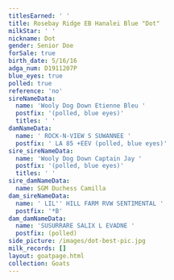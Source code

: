 ```yaml
---
titlesEarned: ' '
title: Rosebay Ridge EB Hanalei Blue "Dot"
milkStar: ' '
nickname: Dot
gender: Senior Doe
forSale: true
birth_date: 5/16/16
adga_num: D1911207P
blue_eyes: true
polled: true
reference: 'no'
sireNameData:
  name: 'Wooly Dog Down Etienne Bleu '
  postfix: '(polled, blue eyes)'
  titles: ' '
damNameData:
  name: ' ROCK-N-VIEW S SUWANNEE '
  postfix: ' LA 85 +EEV (polled, blue eyes)'
sire_sireNameData:
  name: 'Wooly Dog Down Captain Jay '
  postfix: '(polled, blue eyes)'
  titles: ' '
sire_damNameData:
  name: SGM Duchess Camilla
dam_sireNameData:
  name: ' LIL'' HILL FARM RVW SENTIMENTAL '
  postfix: '*B'
dam_damNameData:
  name: 'SUSURRARE SALIX L EVADNE '
  postfix: (polled)
side_picture: /images/dot-best-pic.jpg
milk_records: []
layout: goatpage.html
collection: Goats
---
```



